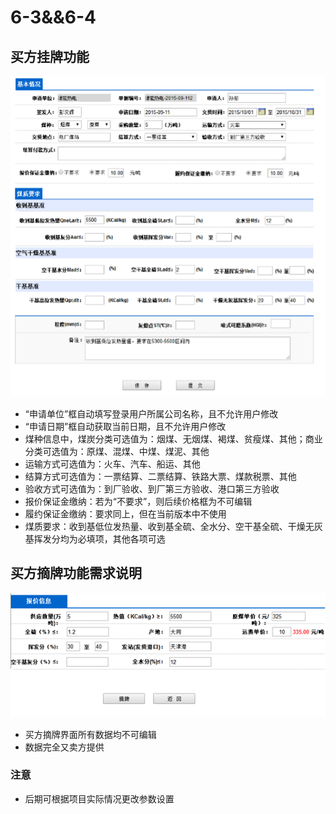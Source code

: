 # 6-3&&6-4

## **买方挂牌功能**

![6-3需求分析](img/6-3.png)

- “申请单位”框自动填写登录用户所属公司名称，且不允许用户修改
- “申请日期”框自动获取当前日期，且不允许用户修改
- 煤种信息中，煤炭分类可选值为：烟煤、无烟煤、褐煤、贫瘦煤、其他；商业分类可选值为：原煤、混煤、中煤、煤泥、其他
- 运输方式可选值为：火车、汽车、船运、其他
- 结算方式可选值为：一票结算、二票结算、铁路大票、煤款税票、其他
- 验收方式可选值为：到厂验收、到厂第三方验收、港口第三方验收
- 报价保证金缴纳：若为“不要求”，则后续价格框为不可编辑
- 履约保证金缴纳：要求同上，但在当前版本中不使用
- 煤质要求：收到基低位发热量、收到基全硫、全水分、空干基全硫、干燥无灰基挥发分均为必填项，其他各项可选

## **买方摘牌功能需求说明**

![6-4需求分析](img/6-4.png)

- 买方摘牌界面所有数据均不可编辑
- 数据完全又卖方提供

### 注意

- 后期可根据项目实际情况更改参数设置

